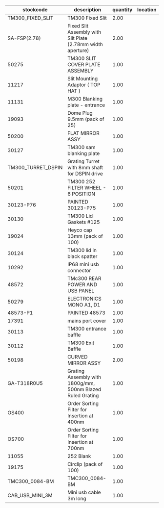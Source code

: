|stockcode|description|quantity|location|
|---------|-----------|--------|--------|
|TM300_FIXED_SLIT|TM300 Fixed Slit|2.00||
|SA-FSP(2.78)|Fixed Slit Assembly with Slit Plate (2.78mm width aperture)|2.00||
|50275|TM300 SLIT COVER PLATE ASSEMBLY|1.00||
|11217|Slit Mounting Adaptor ( TOP HAT )|1.00||
|11131|M300 Blanking plate - entrance|1.00||
|19093|Dome Plug 9.5mm (pack of 25)|1.00||
|50200|FLAT MIRROR ASSY|1.00||
|30127|TM300 sam blanking plate|1.00||
|TM300_TURRET_DSPIN|Grating Turret with 8mm shaft for DSPIN drive|1.00||
|50201|TM300 252 FILTER WHEEL - 6 POSITION|1.00||
|30123-P76|PAINTED 30123-P75|1.00||
|30130|TM300 Lid Gaskets #125|1.00||
|19024|Heyco cap 13mm (pack of 100)|1.00||
|30124|TM300 lid in black spatter|1.00||
|10292|IP68 mini usb connector|1.00||
|48572|TMc300 REAR POWER AND USB PANEL|1.00||
|50279|ELECTRONICS MONO A1, D1|1.00||
|48573-P1|PAINTED 48573|1.00||
|17391|mains port cover|1.00||
|30113|TM300 entrance baffle|1.00||
|30112|TM300 Exit Baffle|1.00||
|50198|CURVED MIRROR ASSY|2.00||
|GA-T318R0U5|Grating Assembly with 1800g/mm, 500nm Blazed Ruled Grating|1.00||
|OS400|Order Sorting Filter for Insertion at 400nm|1.00||
|OS700|Order Sorting Filter for Insertion at 700nm|1.00||
|11055|252 Blank|1.00||
|19175|Circlip (pack of 100)|1.00||
|TMC300_0084-BM|TMC300_0084-BM|1.00||
|CAB_USB_MINI_3M|Mini usb cable 3m long|1.00||
